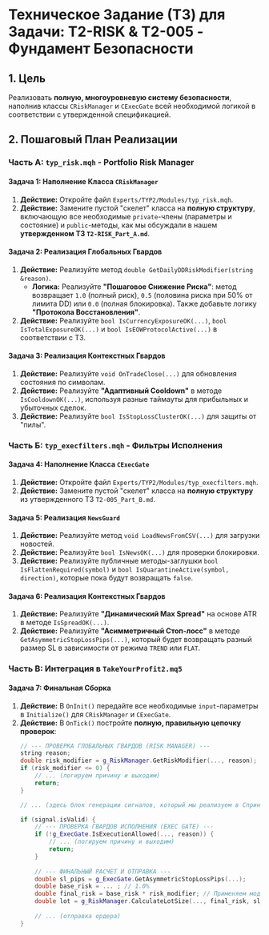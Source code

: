 ﻿# Техническое Задание (ТЗ) для Задачи: T2-RISK & T2-005 - Фундамент Безопасности

## 1. Цель

Реализовать **полную, многоуровневую систему безопасности**, наполнив классы `CRiskManager` и `CExecGate` всей необходимой логикой в соответствии с утвержденной спецификацией.

## 2. Пошаговый План Реализации

### **Часть А: `typ_risk.mqh` - Portfolio Risk Manager**

#### **Задача 1: Наполнение Класса `CRiskManager`**

1.  **Действие:** Откройте файл `Experts/TYP2/Modules/typ_risk.mqh`.
2.  **Действие:** Замените пустой "скелет" класса на **полную структуру**, включающую все необходимые `private`-члены (параметры и состояние) и `public`-методы, как мы обсуждали в нашем **утвержденном ТЗ `T2-RISK_Part_A.md`**.

#### **Задача 2: Реализация Глобальных Гвардов**

1.  **Действие:** Реализуйте метод `double GetDailyDDRiskModifier(string &reason)`.
    *   **Логика:** Реализуйте **"Пошаговое Снижение Риска"**: метод возвращает `1.0` (полный риск), `0.5` (половина риска при 50% от лимита DD) или `0.0` (полная блокировка). Также добавьте логику **"Протокола Восстановления"**.
2.  **Действие:** Реализуйте `bool IsCurrencyExposureOK(...)`, `bool IsTotalExposureOK(...)` и `bool IsEOWProtocolActive(...)` в соответствии с ТЗ.

#### **Задача 3: Реализация Контекстных Гвардов**

1.  **Действие:** Реализуйте `void OnTradeClose(...)` для обновления состояния по символам.
2.  **Действие:** Реализуйте **"Адаптивный Cooldown"** в методе `IsCooldownOK(...)`, используя разные таймауты для прибыльных и убыточных сделок.
3.  **Действие:** Реализуйте `bool IsStopLossClusterOK(...)` для защиты от "пилы".

### **Часть Б: `typ_execfilters.mqh` - Фильтры Исполнения**

#### **Задача 4: Наполнение Класса `CExecGate`**

1.  **Действие:** Откройте файл `Experts/TYP2/Modules/typ_execfilters.mqh`.
2.  **Действие:** Замените пустой "скелет" класса на **полную структуру** из утвержденного ТЗ `T2-005_Part_B.md`.

#### **Задача 5: Реализация `NewsGuard`**

1.  **Действие:** Реализуйте метод `void LoadNewsFromCSV(...)` для загрузки новостей.
2.  **Действие:** Реализуйте `bool IsNewsOK(...)` для проверки блокировки.
3.  **Действие:** Реализуйте публичные методы-заглушки `bool IsFlattenRequired(symbol)` и `bool IsQuarantineActive(symbol, direction)`, которые пока будут возвращать `false`.

#### **Задача 6: Реализация Контекстных Гвардов**

1.  **Действие:** Реализуйте **"Динамический Max Spread"** на основе ATR в методе `IsSpreadOK(...)`.
2.  **Действие:** Реализуйте **"Асимметричный Стоп-лосс"** в методе `GetAsymmetricStopLossPips(...)`, который будет возвращать разный размер SL в зависимости от режима `TREND` или `FLAT`.

### **Часть В: Интеграция в `TakeYourProfit2.mq5`**

#### **Задача 7: Финальная Сборка**

1.  **Действие:** В `OnInit()` передайте все необходимые `input`-параметры в `Initialize()` для `CRiskManager` и `CExecGate`.
2.  **Действие:** В `OnTick()` постройте **полную, правильную цепочку проверок**:
    ```cpp
    // --- ПРОВЕРКА ГЛОБАЛЬНЫХ ГВАРДОВ (RISK MANAGER) ---
    string reason;
    double risk_modifier = g_RiskManager.GetRiskModifier(..., reason);
    if (risk_modifier <= 0) {
        // ... (логируем причину и выходим)
        return;
    }

    // ... (здесь блок генерации сигналов, который мы реализуем в Спринте 2) ...
    
    if (signal.isValid) {
        // --- ПРОВЕРКА ГВАРДОВ ИСПОЛНЕНИЯ (EXEC GATE) ---
        if (!g_ExecGate.IsExecutionAllowed(..., reason)) {
            // ... (логируем причину и выходим)
            return;
        }
        
        // --- ФИНАЛЬНЫЙ РАСЧЕТ И ОТПРАВКА ---
        double sl_pips = g_ExecGate.GetAsymmetricStopLossPips(...);
        double base_risk = ... ; // 1.0%
        double final_risk = base_risk * risk_modifier; // Применяем модификатор от DD
        double lot = g_RiskManager.CalculateLotSize(..., final_risk, sl_pips);
        
        // ... (отправка ордера)
    }
    ```